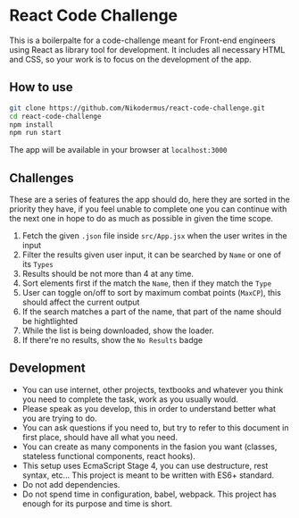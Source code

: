 # React Code Challenge

This is a boilerpalte for a code-challenge meant for Front-end engineers using React as library tool for development. It includes all necessary HTML and CSS, so your work is to focus on the development of the app.

## How to use

```bash
git clone https://github.com/Nikodermus/react-code-challenge.git
cd react-code-challenge
npm install
npm run start
```

The app will be available in your browser at `localhost:3000`

## Challenges

These are a series of features the app should do, here they are sorted in the priority they have, if you feel unable to complete one you can continue with the next one in hope to do as much as possible in given the time scope.

1.  Fetch the given `.json` file inside `src/App.jsx` when the user writes in the input
1.  Filter the results given user input, it can be searched by `Name` or one of its `Types`
1.  Results should be not more than 4 at any time.
1.  Sort elements first if the match the `Name`, then if they match the `Type`
1.  User can toggle on/off to sort by maximum combat points (`MaxCP`), this should affect the current output
1.  If the search matches a part of the name, that part of the name should be hightlighted
1.  While the list is being downloaded, show the loader.
1.  If there're no results, show the `No Results` badge

## Development

-   You can use internet, other projects, textbooks and whatever you think you need to complete the task, work as you usually would.
-   Please speak as you develop, this in order to understand better what you are trying to do.
-   You can ask questions if you need to, but try to refer to this document in first place, should have all what you need.
-   You can create as many components in the fasion you want (classes, stateless functional components, react hooks).
-   This setup uses EcmaScript Stage 4, you can use destructure, rest syntax, etc... This project is meant to be written with ES6+ standard.
-   Do not add dependencies.
-   Do not spend time in configuration, babel, webpack. This project has enough for its purpose and time is short.
